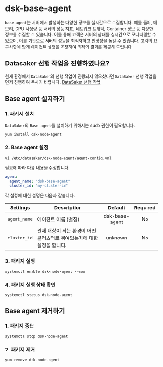 # dsk-base-agent

`base-agent`는 서버에서 발생하는 다양한 정보를 실시간으로 수집합니다.
예를 들어, 메모리, CPU 사용량 등 서버의 성능 지표, 네트워크 트래픽, Container 정보 등 다양한 정보를 수집할 수 있습니다.
이를 통해 고객은 서버의 상태를 실시간으로 모니터링할 수 있으며, 이를 기반으로 서버의 성능을 최적화하고 안정성을 높일 수 있습니다.
고객의 요구사항에 맞게 에이전트 설정을 조정하여 최적의 결과를 제공해 드립니다.

## Datasaker 선행 작업을 진행하였나요?

현재 환경에서 `DataSaker`의 선행 작업이 진행되지 않으셨다면 `DataSaker` 선행 작업을 먼저 진행하여 주시기 바랍니다. [DataSaker 선행 작업](${PREPARATION_MANUAL_KR})

## Base agent 설치하기

### 1. 패키지 설치

`DataSaker`의 `Base agent`를 설치하기 위해서는 sudo 권한이 필요합니다.

```shell
yum install dsk-node-agent
```

### 2. Base agent 설정

```shell
vi /etc/datasaker/dsk-node-agent/agent-config.yml
```

필요에 따라 다음 내용을 수정합니다.

```yaml
agent:
  agent_name: "dsk-base-agent"
  cluster_id: "my-cluster-id"
```

각 설정에 대한 설명은 다음과 같습니다.

| **Settings**               | **Description**                                                                                     | **Default** | **Required** |
| -------------------------- | --------------------------------------------------------------------------------------------------- | :---------: | :----------: |
| `agent_name`               | 에이전트 이름 (별칭)                                                                                | dsk-base-agent            |      No       |
| `cluster_id` | 관제 대상이 되는 환경이 어떤 클러스터로 묶여있는지에 대한 설정을 합니다. | unknown     | No           |

### 3. 패키지 실행

```shell
systemctl enable dsk-node-agent --now
```

### 4. 패키지 실행 상태 확인

```shell
systemctl status dsk-node-agent
```

## Base agent 제거하기

### 1. 패키지 중단

```shell
systemctl stop dsk-node-agent
```

### 2. 패키지 제거

```shell
yum remove dsk-node-agent
```
